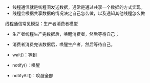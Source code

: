 - 线程通信就是线程间发送数据，通常是通过共享一个数据的方式实现。
- 线程会根据共享数据的情况决定自己怎么做，以及通知其他线程怎么做

线程通信常见模型：生产者消费者模型
- 生产者线程生产完数据后，唤醒消费者，然后等待自己；
- 消费者消费完该数据后，唤醒生产者，然后等待自己。

- wait()：等到
- notify()：唤醒
- notifyAll()：唤醒全部